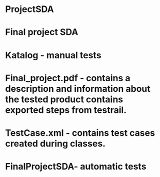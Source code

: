 # ProjectSDA
# Final project SDA
# Katalog - manual tests
# Final_project.pdf - contains a description and information about the tested product contains exported steps from testrail.
# TestCase.xml - contains test cases created during classes.
# FinalProjectSDA- automatic tests

